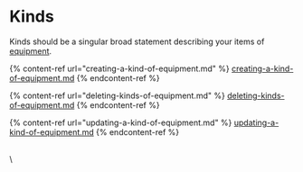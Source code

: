 # Kinds

Kinds should be a singular broad statement describing your items of [equipment](../../getting-started.md).

{% content-ref url="creating-a-kind-of-equipment.md" %}
[creating-a-kind-of-equipment.md](creating-a-kind-of-equipment.md)
{% endcontent-ref %}

{% content-ref url="deleting-kinds-of-equipment.md" %}
[deleting-kinds-of-equipment.md](deleting-kinds-of-equipment.md)
{% endcontent-ref %}

{% content-ref url="updating-a-kind-of-equipment.md" %}
[updating-a-kind-of-equipment.md](updating-a-kind-of-equipment.md)
{% endcontent-ref %}







\
\
